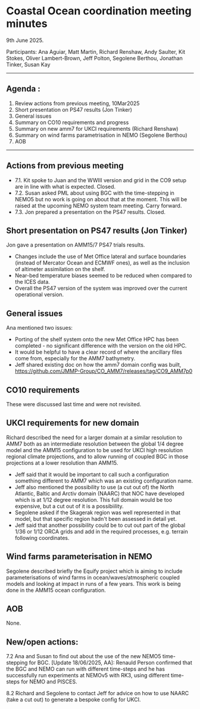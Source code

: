 # Coastal Ocean coordination meeting minutes

9th June 2025.

Participants: Ana Aguiar, Matt Martin, Richard Renshaw, Andy Saulter,
Kit Stokes, Oliver Lambert-Brown, Jeff Polton, Segolene Berthou,
Jonathan Tinker, Susan Kay

----------

## Agenda :

1. Review actions from previous meeting, 10Mar2025
2. Short presentation on PS47 results (Jon Tinker)
3. General issues
4. Summary on CO10 requirements and progress
5. Summary on new amm7 for UKCI requirements (Richard Renshaw)
6. Summary on wind farms parametrisation in NEMO (Segolene Berthou)
7. AOB

----------

## Actions from previous meeting

   - 7.1. Kit spoke to Juan and the WWIII version and grid in the CO9 setup are in line with what is expected. Closed.
   - 7.2. Susan asked PML about using BGC with the time-stepping in NEMO5 but no work is going on about that at the moment. This will be raised at the upcoming NEMO system team meeting. Carry forward.
   - 7.3. Jon prepared a presentation on the PS47 results. Closed.

## Short presentation on PS47 results (Jon Tinker)

Jon gave a presentation on AMM15/7 PS47 trials results.
   - Changes include the use of Met Office lateral and surface boundaries (instead of Mercator Ocean and ECMWF ones),
as well as the inclusion of altimeter assimilation on the shelf.
   - Near-bed temperature biases seemed to be reduced when compared to the ICES data.
   - Overall the PS47 version of the system was improved over the current operational version.

## General issues

Ana mentioned two issues:
   - Porting of the shelf system onto the new Met Office HPC has been completed - no significant difference with the version on the old HPC.
   - It would be helpful to have a clear record of where the ancillary files come from, especially for the AMM7 bathymetry.
   - Jeff shared existing doc on how the amm7 domain config was built, https://github.com/JMMP-Group/CO_AMM7/releases/tag/CO9_AMM7p0 

## CO10 requirements

These were discussed last time and were not revisited.

## UKCI requirements for new domain

Richard described the need for a larger domain at a similar resolution to AMM7 both as an intermediate resolution between the global 1/4 degree model and the AMM15 configuration to be used for UKCI high resolution regional climate projections, and to allow running of coupled BGC
in those projections at a lower resolution than AMM15.

   - Jeff said that it would be important to call such a configuration something different to AMM7 which was an existing configuration name.
   - Jeff also mentioned the possibility to use (a cut out of) the North Atlantic, Baltic and Arctiv domain (NAARC) that NOC have developed which is at 1/12 degree resolution. This full domain would be too expensive, but a cut out of it is a possibiility.
   - Segolene asked if the Skagerak region was well represented in that model, but that specific region hadn't been assessed in detail yet.
   - Jeff said that another possibility could be to cut out part of the global 1/36 or 1/12 ORCA grids and add in the required processes, e.g. terrain following coordinates.

## Wind farms parameterisation in NEMO

Segolene described briefly the Equify project which is aiming to include parameterisations
of wind farms in ocean/waves/atmospheric coupled models and looking at impact in runs of a few years.
This work is being done in the AMM15 ocean configuration.

## AOB
None.

## New/open actions:

7.2 Ana and Susan to find out about the use of the new NEMO5 time-stepping for BGC.
[Update 18/06/2025, AA]: Renauld Person confirmed that the BGC and NEMO can run with different time-steps and he has successfully run experiments at NEMOv5 with RK3, using different time-steps for NEMO and PISCES.

8.2 Richard and Segolene to contact Jeff for advice on how to use NAARC (take a cut out) to generate a bespoke config for UKCI.
